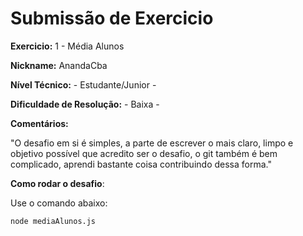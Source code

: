 # Submissão de Exercicio

**Exercicio:** 1 - Média Alunos

**Nickname:** AnandaCba

**Nível Técnico:** - Estudante/Junior -

**Dificuldade de Resolução:** - Baixa -

**Comentários:** 

"O desafio em si é simples, a parte de escrever o mais claro, limpo e
objetivo possível que acredito ser o desafio, o git também é bem complicado, aprendi bastante coisa contribuindo dessa forma."

**Como rodar o desafio**: 

Use o comando abaixo: 
```bash
node mediaAlunos.js